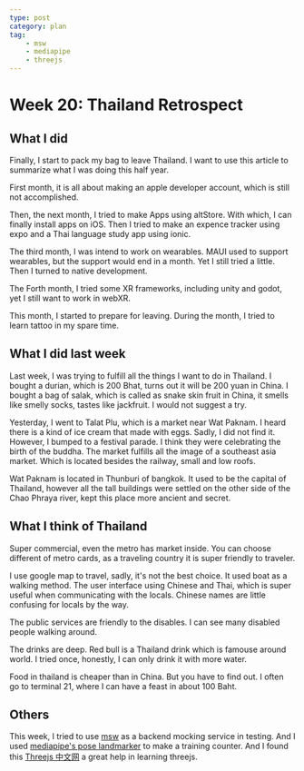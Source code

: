 ```yaml
---
type: post
category: plan
tag:
    - msw
    - mediapipe
    - threejs
---
```


# Week 20: Thailand Retrospect

## What I did

Finally, I start to pack my bag to leave Thailand. I want to use this article to summarize what I was doing this half year.

First month, it is all about making an apple developer account, which is still not accomplished.

Then, the next month, I tried to make Apps using altStore. With which, I can finally install apps on iOS. Then I tried to make an expence tracker using expo and a Thai language study app using ionic.

The third month, I was intend to work on wearables. MAUI used to support wearables, but the support would end in a month. Yet I still tried a little. Then I turned to native development.

The Forth month, I tried some XR frameworks, including unity and godot, yet I still want to work in webXR.

This month, I started to prepare for leaving. During the month, I tried to learn tattoo in my spare time.

## What I did last week

Last week, I was trying to fulfill all the things I want to do in Thailand. I bought a durian, which is 200 Bhat, turns out it will be 200 yuan in China. I bought a bag of salak, which is called as snake skin fruit in China, it smells like smelly socks, tastes like jackfruit. I would not suggest a try.

Yesterday, I went to Talat Plu, which is a market near Wat Paknam. I heard there is a kind of ice cream that made with eggs. Sadly, I did not find it. However, I bumped to a festival parade. I think they were celebrating the birth of the buddha. The market fulfills all the image of a southeast asia market. Which is located besides the railway, small and low roofs.

Wat Paknam is located in Thunburi of bangkok. It used to be the capital of Thailand, however all the tall buildings were settled on the other side of the Chao Phraya river, kept this place more ancient and secret.

## What I think of Thailand

Super commercial, even the metro has market inside. You can choose different of metro cards, as a traveling country it is super friendly to traveler.

I use google map to travel, sadly, it's not the best choice. It used boat as a walking method. The user interface using Chinese and Thai, which is super useful when communicating with the locals. Chinese names are little confusing for locals by the way.

The public services are friendly to the disables. I can see many disabled people walking around.

The drinks are deep. Red bull is a Thailand drink which is famouse around world. I tried once, honestly, I can only drink it with more water.

Food in thailand is cheaper than in China. But you have to find out. I often go to terminal 21, where I can have a feast in about 100 Baht.

## Others

This week, I tried to use [msw](https://github.com/mswjs/msw) as a backend mocking service in testing. And I used [mediapipe's pose landmarker](https://ai.google.dev/edge/mediapipe/solutions/vision/pose_landmarker) to make a training counter. And I found this [Threejs 中文网](http://www.webgl3d.cn/pages/001888/) a great help in learning threejs.




